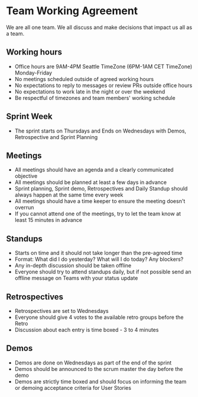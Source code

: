 # Team Working Agreement

We are all one team. We all discuss and make decisions that impact us all as a team.

## Working hours

- Office hours are 9AM-4PM Seattle TimeZone (6PM-1AM CET TimeZone) Monday-Friday
- No meetings scheduled outside of agreed working hours
- No expectations to reply to messages or review PRs outside office hours
- No expectations to work late in the night or over the weekend
- Be respectful of timezones and team members' working schedule

## Sprint Week

- The sprint starts on Thursdays and Ends on Wednesdays with Demos, Retrospective and Sprint Planning

## Meetings

- All meetings should have an agenda and a clearly communicated objective
- All meetings should be planned at least a few days in advance
- Sprint planning, Sprint demo, Retrospectives and Daily Standup should always happen at the same time every week
- All meetings should have a time keeper to ensure the meeting doesn't overrun
- If you cannot attend one of the meetings, try to let the team know at least 15 minutes in advance

## Standups

- Starts on time and it should not take longer than the pre-agreed time
- Format: What did I do yesterday? What will I do today? Any blockers?
- Any in-depth discussion should be taken offline
- Everyone should try to attend standups daily, but if not possible send an offline message on Teams with your status update

## Retrospectives

- Retrospectives are set to Wednesdays
- Everyone should give 4 votes to the available retro groups before the Retro
- Discussion about each entry is time boxed - 3 to 4 minutes

## Demos

- Demos are done on Wednesdays as part of the end of the sprint
- Demos should be announced to the scrum master the day before the demo
- Demos are strictly time boxed and should focus on informing the team or demoing acceptance criteria for User Stories
